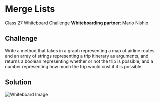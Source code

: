 # Merge Lists
Class 27 Whiteboard Challenge
**Whiteboarding partner**: Mario Nishio

## Challenge
Write a method that takes in a graph representing a map of airline routes and an array of strings representing a trip itinerary as arguments, and returns a boolean representing whether or not the trip is possible, and a number representing how much the trip would cost if it is possible.

## Solution
![Whiteboard Image](https://raw.githubusercontent.com/btaylor93/Data-Structures-and-Algorithms/master/assets/GetEdgeWhiteboard.jpg)